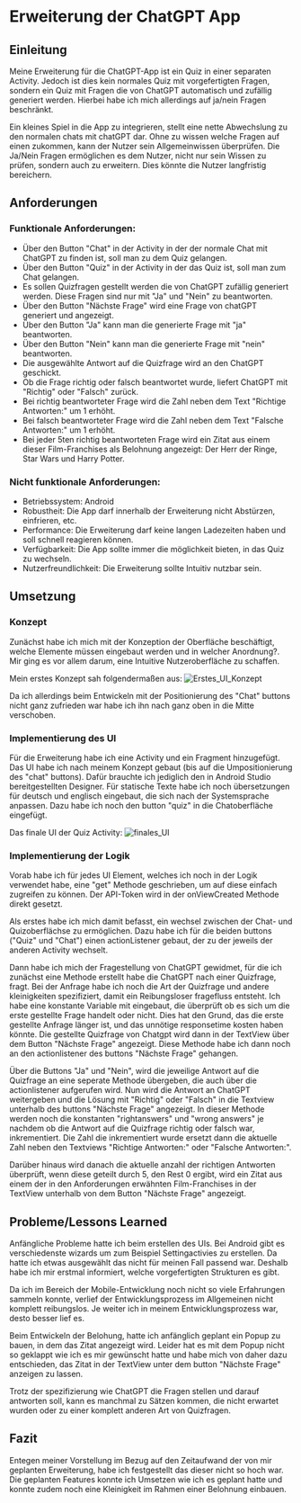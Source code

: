 # Erweiterung der ChatGPT App

## Einleitung
   Meine Erweiterung für die ChatGPT-App ist ein Quiz in einer separaten Activity. Jedoch ist dies kein normales Quiz mit vorgefertigten Fragen,
   sondern ein Quiz mit Fragen die von ChatGPT automatisch und zufällig generiert werden. Hierbei habe ich mich allerdings auf ja/nein Fragen beschränkt.

   Ein kleines Spiel in die App zu integrieren, stellt eine nette Abwechslung zu den normalen chats mit chatGPT dar. Ohne zu wissen welche Fragen auf einen zukommen,
   kann der Nutzer sein Allgemeinwissen überprüfen. Die Ja/Nein Fragen ermöglichen es dem Nutzer, nicht nur sein Wissen zu prüfen, sondern auch zu erweitern. 
   Dies könnte die Nutzer langfristig bereichern.
   
## Anforderungen

### Funktionale Anforderungen:
- Über den Button "Chat" in der Activity in der der normale Chat mit ChatGPT zu finden ist, soll man zu dem Quiz gelangen.
- Über den Button "Quiz" in der Activity in der das Quiz ist, soll man zum Chat gelangen.
- Es sollen Quizfragen gestellt werden die von ChatGPT zufällig generiert werden. Diese Fragen sind nur mit "Ja" und "Nein" zu beantworten.
- Über den Button "Nächste Frage" wird eine Frage von chatGPT generiert und angezeigt.
- Über den Button "Ja" kann man die generierte Frage mit "ja" beantworten.
- Über den Button "Nein" kann man die generierte Frage mit "nein" beantworten.
- Die ausgewählte Antwort auf die Quizfrage wird an den ChatGPT geschickt.
- Ob die Frage richtig oder falsch beantwortet wurde, liefert ChatGPT mit "Richtig" oder "Falsch" zurück.
- Bei richtig beantworteter Frage wird die Zahl neben dem Text "Richtige Antworten:" um 1 erhöht.
- Bei falsch beantworteter Frage wird die Zahl neben dem Text "Falsche Antworten:" um 1 erhöht.
- Bei jeder 5ten richtig beantworteten Frage wird ein Zitat aus einem dieser Film-Franchises als Belohnung angezeigt: Der Herr der Ringe, Star Wars und Harry Potter.  

### Nicht funktionale Anforderungen:
- Betriebssystem: Android 
- Robustheit: Die App darf innerhalb der Erweiterung nicht Abstürzen, einfrieren, etc.
- Performance: Die Erweiterung darf keine langen Ladezeiten haben und soll schnell reagieren können.
- Verfügbarkeit: Die App sollte immer die möglichkeit bieten, in das Quiz zu wechseln.
- Nutzerfreundlichkeit: Die Erweiterung sollte Intuitiv nutzbar sein.

## Umsetzung
   
   ### Konzept
   Zunächst habe ich mich mit der Konzeption der Oberfläche beschäftigt, welche Elemente müssen eingebaut werden und in welcher Anordnung?.
   Mir ging es vor allem darum, eine Intuitive Nutzeroberfläche zu schaffen.

   Mein erstes Konzept sah folgendermaßen aus: 
   ![Erstes_UI_Konzept](https://github.com/FinnEhrl/app_entwicklung_FinnEhrlich/assets/147406212/a248301c-973c-477c-956b-51741c583fe7)

   Da ich allerdings beim Entwickeln mit der Positionierung des "Chat" buttons nicht ganz zufrieden war habe ich ihn nach ganz oben in die Mitte verschoben.
       
   ### Implementierung des UI

   Für die Erweiterung habe ich eine Activity und ein Fragment hinzugefügt.
   Das UI habe ich nach meinem Konzept gebaut (bis auf die Umpositionierung des "chat" buttons).
   Dafür brauchte ich jediglich den in Android Studio bereitgestellten Designer. 
   Für statische Texte habe ich noch übersetzungen für deutsch und englisch eingebaut, die sich nach der Systemsprache anpassen.
   Dazu habe ich noch den button "quiz" in die Chatoberfläche eingefügt.

   Das finale UI der Quiz Activity:
   ![finales_UI](https://github.com/FinnEhrl/app_entwicklung_FinnEhrlich/assets/147406212/9c9c2bab-d7ee-496f-b231-7bb5411dc042)

       
   ### Implementierung der Logik

   Vorab habe ich für jedes UI Element, welches ich noch in der Logik verwendet habe, eine "get" Methode geschrieben, um auf diese einfach zugreifen zu können.
   Der API-Token wird in der onViewCreated Methode direkt gesetzt.
       
   Als erstes habe ich mich damit befasst, ein wechsel zwischen der Chat- und Quizoberflächse zu ermöglichen.
   Dazu habe ich für die beiden buttons ("Quiz" und "Chat") einen actionListener gebaut, der zu der jeweils der anderen Activity wechselt.

   Dann habe ich mich der Fragestellung von ChatGPT gewidmet, für die ich zunächst eine Methode erstellt habe die ChatGPT nach einer Quizfrage, fragt.
   Bei der Anfrage habe ich noch die Art der Quizfrage und andere kleinigkeiten spezifiziert, damit ein Reibungsloser fragefluss entsteht.
   Ich habe eine konstante Variable mit eingebaut, die überprüft ob es sich um die erste gestellte Frage handelt oder nicht.
   Dies hat den Grund, das die erste gestellte Anfrage länger ist, und das unnötige responsetime kosten haben könnte.
   Die gestellte Quizfrage von Chatgpt wird dann in der TextView über dem Button "Nächste Frage" angezeigt.
   Diese Methode habe ich dann noch an den actionlistener des buttons "Nächste Frage" gehangen.

   Über die Buttons "Ja" und "Nein", wird die jeweilige Antwort auf die Quizfrage an eine seperate Methode übergeben, die auch über die actionlistener aufgerufen wird.
   Nun wird die Antwort an ChatGPT weitergeben und die Lösung mit "Richtig" oder "Falsch" in die Textview unterhalb des buttons "Nächste Frage" angezeigt.
   In dieser Methode werden noch die konstanten "rightanswers" und "wrong answers" je nachdem ob die Antwort auf die Quizfrage richtig oder falsch war, inkrementiert.
   Die Zahl die inkrementiert wurde ersetzt dann die aktuelle Zahl neben den Textviews "Richtige Antworten:" oder "Falsche Antworten:".

   Darüber hinaus wird danach die aktuelle anzahl der richtigen Antworten überprüft, wenn diese geteilt durch 5, den Rest 0 ergibt, wird ein Zitat aus einem der in den Anforderungen
   erwähnten Film-Franchises in der TextView unterhalb von dem Button "Nächste Frage" angezeigt.
           
   ## Probleme/Lessons Learned

   Anfängliche Probleme hatte ich beim erstellen des UIs. Bei Android gibt es verschiedenste wizards um zum Beispiel Settingactivies zu erstellen.
   Da hatte ich etwas ausgewählt das nicht für meinen Fall passend war. Deshalb habe ich mir erstmal informiert, welche vorgefertigten Strukturen es gibt.

   Da ich im Bereich der Mobile-Entwicklung noch nicht so viele Erfahrungen sammeln konnte, verlief der Entwicklungsprozess im Allgemeinen nicht komplett reibungslos.
   Je weiter ich in meinem Entwicklungsprozess war, desto besser lief es.

   Beim Entwickeln der Belohung, hatte ich anfänglich geplant ein Popup zu bauen, in dem das Zitat angezeigt wird.
   Leider hat es mit dem Popup nicht so geklappt wie ich es mir gewünscht hatte und habe mich von daher dazu entschieden,
   das Zitat in der TextView unter dem button "Nächste Frage" anzeigen zu lassen.

   Trotz der spezifizierung wie ChatGPT die Fragen stellen und darauf antworten soll, kann es manchmal zu Sätzen kommen, die nicht erwartet wurden
   oder zu einer komplett anderen Art von Quizfragen.

   ## Fazit

   Entegen meiner Vorstellung im Bezug auf den Zeitaufwand der von mir geplanten Erweiterung, habe ich festgestellt das dieser nicht so hoch war.
   Die geplanten Features konnte ich Umsetzen wie ich es geplant hatte und konnte zudem noch eine Kleinigkeit im Rahmen einer Belohnung einbauen.
      
      
      
      


